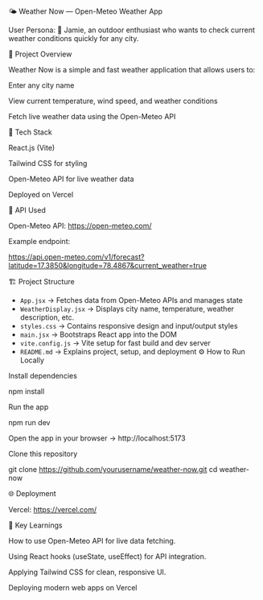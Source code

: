 🌤️ Weather Now — Open-Meteo Weather App

User Persona:
👤 Jamie, an outdoor enthusiast who wants to check current weather conditions quickly for any city.

🚀 Project Overview

Weather Now is a simple and fast weather application that allows users to:

Enter any city name

View current temperature, wind speed, and weather conditions

Fetch live weather data using the Open-Meteo API

🧠 Tech Stack

React.js (Vite)

Tailwind CSS for styling

Open-Meteo API for live weather data

Deployed on  Vercel

🔗 API Used

Open-Meteo API:
https://open-meteo.com/

Example endpoint:

https://api.open-meteo.com/v1/forecast?latitude=17.3850&longitude=78.4867&current_weather=true


🏗️ Project Structure
- `App.jsx` → Fetches data from Open-Meteo APIs and manages state  
- `WeatherDisplay.jsx` → Displays city name, temperature, weather description, etc.  
- `styles.css` → Contains responsive design and input/output styles  
- `main.jsx` → Bootstraps React app into the DOM  
- `vite.config.js` → Vite setup for fast build and dev server  
- `README.md` → Explains project, setup, and deployment 
⚙️ How to Run Locally

Install dependencies

npm install

Run the app

npm run dev

Open the app in your browser → http://localhost:5173

Clone this repository

git clone https://github.com/yourusername/weather-now.git
cd weather-now


🌐 Deployment

Vercel: https://vercel.com/

🧠 Key Learnings

How to use Open-Meteo API for live data fetching.

Using React hooks (useState, useEffect) for API integration.

Applying Tailwind CSS for clean, responsive UI.

Deploying modern web apps on Vercel 
